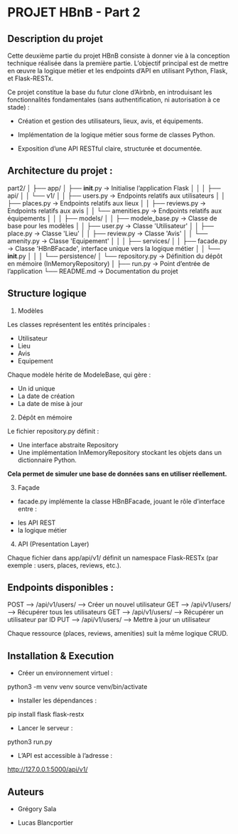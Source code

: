 # PROJET HBnB - Part 2


## Description du projet

Cette deuxième partie du projet HBnB consiste à donner vie à la conception technique réalisée dans la première partie.
L’objectif principal est de mettre en œuvre la logique métier et les endpoints d’API en utilisant Python, Flask, et Flask-RESTx.

Ce projet constitue la base du futur clone d’Airbnb, en introduisant les fonctionnalités fondamentales (sans authentification, ni autorisation à ce stade) :

* Création et gestion des utilisateurs, lieux, avis, et équipements.

* Implémentation de la logique métier sous forme de classes Python.

* Exposition d’une API RESTful claire, structurée et documentée.



## Architecture du projet :

part2/
│
├── app/
│   ├── __init__.py              → Initialise l’application Flask
│   │
│   ├── api/
│   │   └── v1/
│   │       ├── users.py         → Endpoints relatifs aux utilisateurs
│   │       ├── places.py        → Endpoints relatifs aux lieux
│   │       ├── reviews.py       → Endpoints relatifs aux avis
│   │       └── amenities.py     → Endpoints relatifs aux équipements
│   │
│   ├── models/
│   │   ├── modele_base.py       → Classe de base pour les modèles
│   │   ├── user.py              → Classe 'Utilisateur'
│   │   ├── place.py             → Classe 'Lieu'
│   │   ├── review.py            → Classe 'Avis'
│   │   └── amenity.py           → Classe 'Equipement'
│   │
│   ├── services/
│   │   ├── facade.py            → Classe 'HBnBFacade', interface unique vers la logique métier
│   │   └── __init__.py
│   │
│   └── persistence/
│       └── repository.py        → Définition du dépôt en mémoire (InMemoryRepository)
│
├── run.py                       → Point d’entrée de l’application
└── README.md                    → Documentation du projet



## Structure logique

1. Modèles

Les classes représentent les entités principales :

* Utilisateur
* Lieu
* Avis
* Equipement

Chaque modèle hérite de ModeleBase, qui gère :

* Un id unique
* La date de création
* La date de mise à jour


2. Dépôt en mémoire

Le fichier repository.py définit :

* Une interface abstraite Repository
* Une implémentation InMemoryRepository stockant les objets dans un dictionnaire Python.

**Cela permet de simuler une base de données sans en utiliser réellement.**


3. Façade

* facade.py implémente la classe HBnBFacade, jouant le rôle d’interface entre :

 - les API REST
 - la logique métier


 4. API (Presentation Layer)

Chaque fichier dans app/api/v1/ définit un namespace Flask-RESTx (par exemple : users, places, reviews, etc.).



## Endpoints disponibles : 

POST	-->  /api/v1/users/	      --> Créer un nouvel utilisateur
GET	  -->  /api/v1/users/	      --> Récupérer tous les utilisateurs
GET	  -->  /api/v1/users/<id>   -->	Récupérer un utilisateur par ID
PUT	  -->  /api/v1/users/<id>	  --> Mettre à jour un utilisateur

Chaque ressource (places, reviews, amenities) suit la même logique CRUD.

## Installation & Execution

* Créer un environnement virtuel :

python3 -m venv venv
source venv/bin/activate


* Installer les dépendances :

pip install flask flask-restx


* Lancer le serveur :

python3 run.py


* L’API est accessible à l’adresse :

http://127.0.0.1:5000/api/v1/



## Auteurs

* Grégory Sala

* Lucas Blancportier
